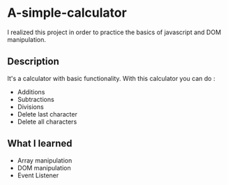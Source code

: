 
# A-simple-calculator

I realized this project in order to practice the basics of javascript and DOM manipulation.

## Description

It's a calculator with basic functionality. With this calculator you can do :
  - Additions
  - Subtractions
  - Divisions
  - Delete last character
  - Delete all characters

## What I learned 

  - Array manipulation
  - DOM manipulation
  - Event Listener
